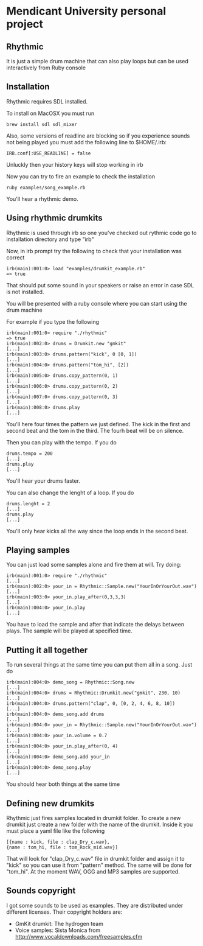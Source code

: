 # Mendicant University personal project

## Rhythmic

It is just a simple drum machine that can also play loops but can be used
interactively from Ruby console

## Installation
 
Rhythmic requires SDL installed.

To install on MacOSX you must run 

    brew install sdl sdl_mixer

Also, some versions of readline are blocking so if you experience sounds not
being played you must add the following line to $HOME/.irb:

  	IRB.conf[:USE_READLINE] = false

Unluckly then your history keys will stop working in irb

Now you can try to fire an example to check the installation

    ruby examples/song_example.rb

You'll hear a rhythmic demo.

## Using rhythmic drumkits

Rhythmic is used through irb so one you've checked out rythmic code go to
installation directory and type "irb"

Now, in irb prompt try the following to check that your installation was correct

    irb(main):001:0> load "examples/drumkit_example.rb"
    => true

That should put some sound in your speakers or raise an error in case SDL is not
installed.

You will be presented with a ruby console where you can start using the drum
machine

For example if you type the following

    irb(main):001:0> require "./rhythmic"
    => true
    irb(main):002:0> drums = Drumkit.new "gmkit"
    [...]
    irb(main):003:0> drums.pattern("kick", 0 [0, 1])
    [...]
    irb(main):004:0> drums.pattern("tom_hi", [2])
    [...]
    irb(main):005:0> drums.copy_pattern(0, 1)
    [...]
    irb(main):006:0> drums.copy_pattern(0, 2)
    [...]
    irb(main):007:0> drums.copy_pattern(0, 3)
    [...]
    irb(main):008:0> drums.play
    [...]

You'll here four times the pattern we just defined. The kick in the first and
second beat and the tom in the third. The fourh beat will be on silence.

Then you can play with the tempo. If you do

    drums.tempo = 200
    [...]
    drums.play
    [...]

You'll hear your drums faster.

You can also change the lenght of a loop. If you do

    drums.lenght = 2
    [...]
    drums.play
    [...]

You'll only hear kicks all the way since the loop ends in the second beat.

## Playing samples

You can just load some samples alone and fire them at will. Try doing:

    irb(main):001:0> require "./rhythmic"
    [...]
    irb(main):002:0> your_in = Rhythmic::Sample.new("YourInOrYourOut.wav")
    [...]
    irb(main):003:0> your_in.play_after(0,3,3,3)
    [...]
    irb(main):004:0> your_in.play
    [...]

You have to load the sample and after that indicate the delays between plays.
The sample will be played at specified time.

## Putting it all together

To run several things at the same time you can put them all in a song. Just do

    irb(main):004:0> demo_song = Rhythmic::Song.new
    [...]
    irb(main):004:0> drums = Rhythmic::Drumkit.new("gmkit", 230, 10)
    [...]
    irb(main):004:0> drums.pattern("clap", 0, [0, 2, 4, 6, 8, 10])
    [...]
    irb(main):004:0> demo_song.add drums
    [...]
    irb(main):004:0> your_in = Rhythmic::Sample.new("YourInOrYourOut.wav")
    [...]
    irb(main):004:0> your_in.volume = 0.7
    [...]
    irb(main):004:0> your_in.play_after(0, 4)
    [...]
    irb(main):004:0> demo_song.add your_in
    [...]
    irb(main):004:0> demo_song.play
    [...]

You should hear both things at the same time

## Defining new drumkits

Rhythmic just fires samples located in drumkit folder. To create a new drumkit
just create a new folder with the name of the drumkit. Inside it you must place
a yaml file like the following

    [{name : kick, file : clap_Dry_c.wav},
    {name : tom_hi, file : tom_Rock_mid.wav}]
	
That will look for "clap_Dry_c.wav" file in drumkit folder and assign it to
"kick" so you can use it from "pattern" method. The same will be done for
"tom_hi". At the moment WAV, OGG and MP3 samples are supported.

## Sounds copyright

I got some sounds to be used as examples. They are distributed under different
licenses. Their copyright holders are:

 * GmKit drumkit: The hydrogen team
 * Voice samples: Sista Monica from http://www.vocaldownloads.com/freesamples.cfm
